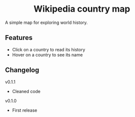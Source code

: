 <div align="center">
  <h1>Wikipedia country map</h1>
</div>

A simple map for exploring world history.

## Features

- Click on a country to read its history
- Hover on a country to see its name

## Changelog

v0.1.1

- Cleaned code

v0.1.0

- First release
